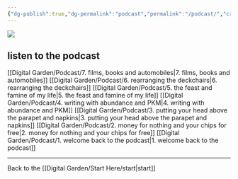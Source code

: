 ```yaml
---
{"dg-publish":true,"dg-permalink":"podcast","permalink":"/podcast/","created":"","updated":""}
---
```



![](https://source.unsplash.com/uT55XxQLQGU/1900x1200)

## listen to the podcast

[[Digital Garden/Podcast/7. films, books and automobiles\|7. films, books and automobiles]]
[[Digital Garden/Podcast/6. rearranging the deckchairs\|6. rearranging the deckchairs]]
[[Digital Garden/Podcast/5. the feast and famine of my life\|5. the feast and famine of my life]]
[[Digital Garden/Podcast/4. writing with abundance and PKM\|4. writing with abundance and PKM]]
[[Digital Garden/Podcast/3. putting your head above the parapet and napkins\|3. putting your head above the parapet and napkins]]
[[Digital Garden/Podcast/2. money for nothing and your chips for free\|2. money for nothing and your chips for free]]
[[Digital Garden/Podcast/1. welcome back to the podcast\|1. welcome back to the podcast]]

---

Back to the [[Digital Garden/Start Here/start\|start]]

